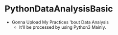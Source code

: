 # PythonDataAnalysisBasic
* Gonna Upload My Practices 'bout Data Analysis
  * It'll be processed by using Python3 Mainly.
